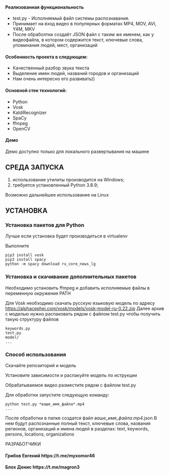<h4>Реализованная функциональность</h4>
<ul>
    <li>test.py - Исполняемый файл системы распознавания.</li>
    <li>Принимает на вход видео в популярных форматах MP4, MOV, AVI, Y4M, MKV </li>
    <li>После обраболтки создаёт JSON файл с таким же именем, как у видеофайла, в котором содержится текст, ключевые слова,
    упоминания людей, мест, организаций</li>
</ul> 
<h4>Особенность проекта в следующем:</h4>
<ul>
 <li>Качественный разбор звука текста</li>
 <li>Выделение имен людей, названий городов и организаций</li>
 <li>Нам очень интересно его развивать))</li>
 </ul>
 
<h4>Основной стек технологий:</h4>
<ul>
	<li>Python</li>
	<li>Vosk</li>
	<li>KaldiRecognizer</li>
	<li>SpaCy</li>
	<li>ffmpeg</li>
	<li>OpenCV</li>
  
 </ul>
<h4>Демо</h4>
<p>Демо доступно только для локального развертывания на машине</p>

СРЕДА ЗАПУСКА
------------
1) использование утилиты производится на Windows;
2) требуется установленный Python 3.8.9;

Возможно дальнейшее использование на Linux

УСТАНОВКА
------------
### Установка пакетов для Python

Лучше если установка будет производиться в virtualenv

Выполните 
~~~
pip3 install vosk
pip3 install spacy
python -m spacy download ru_core_news_lg
~~~

### Установка и скачивание дополнительных пакетов

Необходимо установить ffmpeg и добавить исполняемые файлы в переменную окружения PATH

Для Vosk необходимо скачать русскую языковую модель по адресу https://alphacephei.com/vosk/models/vosk-model-ru-0.22.zip
Далее архив с моделью нужно распаковать рядом с файлом test.py чтобы получить такую структуру файлов

~~~
keywords.py
test.py
model/
...
~~~

### Способ использования
Скачайте репозиторий и модель

Установите зависимости и распакуйте модель по иструкции

Обрабатываемое видео разместите рядом с файлом test.py

Для обработки запустите следующую команду:
~~~
python test.py *ваше_имя_файла*.mp4
...
~~~

После обработки в папке создатся файл *ваше_имя_файла.mp4*.json
В нем будут распознанные полный текст, ключевые слова, названия регионов, организаций 
и имена людей в разделах: text, keywords, persons, locations, organizations


РАЗРАБОТЧИКИ

<h4>Грибов Евгений https://t.me/myxomor46 </h4>
<h4>Блох Денис https://t.me/magron3 </h4>

